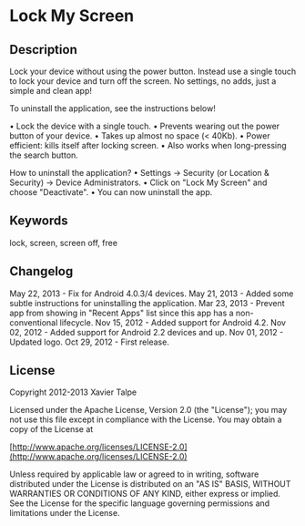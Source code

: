 Lock My Screen
==============

Description
-----------

Lock your device without using the power button. Instead use a single touch to lock your device and turn off the screen. No settings, no adds, just a simple and clean app!

To uninstall the application, see the instructions below!

• Lock the device with a single touch.
• Prevents wearing out the power button of your device.
• Takes up almost no space (< 40Kb).
• Power efficient: kills itself after locking screen.
• Also works when long-pressing the search button.

How to uninstall the application?
• Settings -> Security (or Location & Security) -> Device Administrators.
• Click on "Lock My Screen" and choose "Deactivate".
• You can now uninstall the app.

Keywords
--------
lock, screen, screen off, free

Changelog
---------
May 22, 2013 - Fix for Android 4.0.3/4 devices.
May 21, 2013 - Added some subtle instructions for uninstalling the application.
Mar 23, 2013 - Prevent app from showing in "Recent Apps" list since this app has a non-conventional lifecycle.
Nov 15, 2012 - Added support for Android 4.2.
Nov 02, 2012 - Added support for Android 2.2 devices and up.
Nov 01, 2012 - Updated logo.
Oct 29, 2012 - First release.

License
-------

Copyright 2012-2013 Xavier Talpe

Licensed under the Apache License, Version 2.0 (the "License");
you may not use this file except in compliance with the License.
You may obtain a copy of the License at

[http://www.apache.org/licenses/LICENSE-2.0](http://www.apache.org/licenses/LICENSE-2.0)

Unless required by applicable law or agreed to in writing, software
distributed under the License is distributed on an "AS IS" BASIS,
WITHOUT WARRANTIES OR CONDITIONS OF ANY KIND, either express or implied.
See the License for the specific language governing permissions and
limitations under the License.
